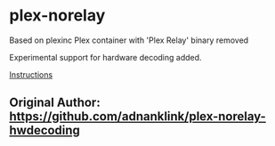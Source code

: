 # plex-norelay

Based on plexinc Plex container with 'Plex Relay' binary removed

Experimental support for hardware decoding added.

[Instructions](https://hub.docker.com/r/linuxserver/plex/)

## Original Author: https://github.com/adnanklink/plex-norelay-hwdecoding
